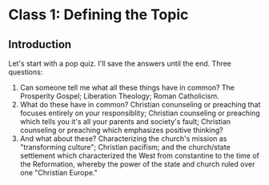 # Class 1: Defining the Topic

## Introduction

Let's start with a pop quiz. I'll save the answers until the end. Three questions:

1. Can someone tell me what all these things have in common? The Prosperity Gospel; Liberation Theology; Roman Catholicism.
2. What do these have in common? Christian conunseling or preaching that focuses entirely on your responsiblity; Christian counseling or preaching which tells you it's all your parents and society's fault; Christian counseling or preaching which emphasizes positive thinking?
3. And what about these? Characterizing the church's mission as "transforming culture"; Christian pacifism; and the church/state settlement which characterized the West from constantine to the time of the Reformation, whereby the power of the state and church ruled over one "Christian Europe."


